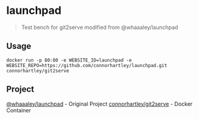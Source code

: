 
# launchpad

> Test bench for git2serve modified from @whaaaley/launchpad

## Usage

`docker run -p 80:80 -e WEBSITE_ID=launchpad -e WEBSITE_REPO=https://github.com/connorhartley/launchpad.git connorhartley/git2serve`

## Project

[@whaaaley/launchpad](https://github.com/whaaaley/launchpad) - Original Project
[connorhartley/git2serve](https://github.com/connorhartley/git2serve) - Docker Container
